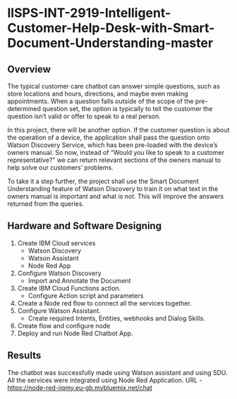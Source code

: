 # llSPS-INT-2919-Intelligent-Customer-Help-Desk-with-Smart-Document-Understanding-master

## Overview
The typical customer care chatbot can answer simple questions, such as store locations and hours, directions, and maybe even making appointments. When a question falls outside of the scope of the pre-determined question set, the option is typically to tell the customer the question isn’t valid or offer to speak to a real person.

In this project, there will be another option. If the customer question is about the operation of a device, the application shall pass the question onto Watson Discovery Service, which has been pre-loaded with the device’s owners manual. So now, instead of “Would you like to speak to a customer representative?” we can return relevant sections of the owners manual to help solve our customers’ problems.

To take it a step further, the project shall use the Smart Document Understanding feature of Watson Discovery to train it on what text in the owners manual is important and what is not. This will improve the answers returned from the queries.

## Hardware and Software Designing
1. Create IBM Cloud services
   - Watson Discovery
   - Watson Assistant
   - Node Red App
2. Configure Watson Discovery
   - Import and Annotate the Document
3. Create IBM Cloud Functions action.
   - Configure Action script and parameters
4. Create a Node red flow to connect all the services together.
5. Configure Watson Assistant.
   - Create required Intents, Entities, webhooks and Dialog Skills.
6. Create flow and configure node
7. Deploy and run Node Red Chatbot App.

## Results
The chatbot was successfully made using Watson assistant and using SDU. All the services were
integrated using Node Red Application.
URL - https://node-red-iiqmy.eu-gb.mybluemix.net/chat
